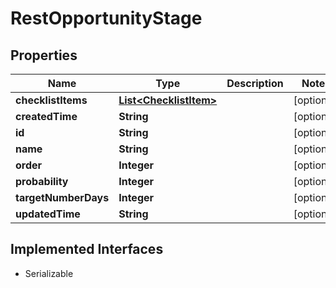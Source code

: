 

# RestOpportunityStage


## Properties

| Name | Type | Description | Notes |
|------------ | ------------- | ------------- | -------------|
|**checklistItems** | [**List&lt;ChecklistItem&gt;**](ChecklistItem.md) |  |  [optional] |
|**createdTime** | **String** |  |  [optional] |
|**id** | **String** |  |  [optional] |
|**name** | **String** |  |  [optional] |
|**order** | **Integer** |  |  [optional] |
|**probability** | **Integer** |  |  [optional] |
|**targetNumberDays** | **Integer** |  |  [optional] |
|**updatedTime** | **String** |  |  [optional] |


## Implemented Interfaces

* Serializable

